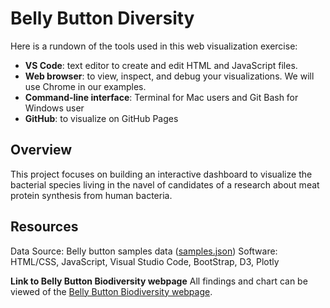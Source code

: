 # Belly Button Diversity

Here is a rundown of the tools used in this web visualization exercise:

- **VS Code**: text editor to create and edit HTML and JavaScript files.
- **Web browser**: to view, inspect, and debug your visualizations. We will use Chrome in our examples.
- **Command-line interface**: Terminal for Mac users and Git Bash for Windows user
- **GitHub**: to visualize on GitHub Pages

## Overview

This project focuses on building an interactive dashboard to visualize the bacterial species living in the navel of candidates of a research about meat protein synthesis from human bacteria.

## Resources

Data Source: Belly button samples data ([samples.json](https://github.com/GloriaY007/Belly-Button-Diversity/blob/main/samples.json))
Software: HTML/CSS, JavaScript, Visual Studio Code, BootStrap, D3, Plotly

**Link to Belly Button Biodiversity webpage**
All findings and chart can be viewed of the [Belly Button Biodiversity webpage](https://gloriay007.github.io/Belly-Button-Challenge/).
